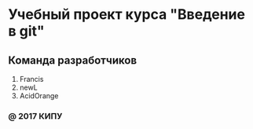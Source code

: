 # Учебный проект курса "Введение в git"

## Команда разработчиков

1. Francis
2. newL
3. AcidOrange

### @ 2017 КИПУ
